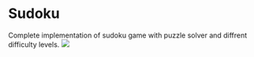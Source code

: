 # Sudoku
Complete implementation of sudoku game with puzzle solver and diffrent difficulty levels.
![](https://i.ibb.co/m9rqwmj/2021-04-29-18-23-Office-Lens-7-auto-x2-1.jpg)
<!-- <a href="https://imgbb.com/"><img src="" alt="2021-04-29-18-23-Office-Lens-7-auto-x2-1" border="0"></a> -->
<!--<a href="https://ibb.co/q533SvL"><img src="https://i.ibb.co/yScc9rm/Sudoku.png" alt="Sudoku" border="0"></a> -->
